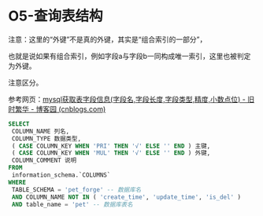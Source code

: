 # O5-查询表结构

注意：这里的“外键”不是真的外键，其实是“组合索引的一部分”，

也就是说如果有组合索引，例如字段a与字段b一同构成唯一索引，这里也被判定为外键。

注意区分。

参考网页：[mysql获取表字段信息(字段名,字段长度,字段类型,精度,小数点位) - 旧时繁华 - 博客园 (cnblogs.com)](https://www.cnblogs.com/jsfh/p/13879822.html)

```sql
SELECT
 COLUMN_NAME 列名,
 COLUMN_TYPE 数据类型,
 ( CASE COLUMN_KEY WHEN 'PRI' THEN '√' ELSE '' END ) 主键,
 ( CASE COLUMN_KEY WHEN 'MUL' THEN '√' ELSE '' END ) 外键,
 COLUMN_COMMENT 说明 
FROM
 information_schema.`COLUMNS` 
WHERE
 TABLE_SCHEMA = 'pet_forge' -- 数据库名
 AND COLUMN_NAME NOT IN ( 'create_time', 'update_time', 'is_del' ) 
 AND table_name = 'pet' -- 数据库表名
```

